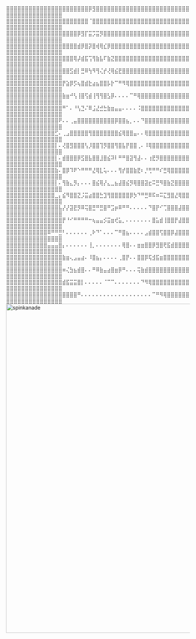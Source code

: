 ⣿⣿⣿⣿⣿⣿⣿⣿⣿⣿⣿⣿⣿⣿⣿⣿⣿⣿⣿⣿⣿⣿⡿⣻⣿⣿⣿⣿⣿⣿⣿⣿⣿⣿⣿⣿⣿⣿⣿⣿⣿⣿⣿⣿⣿⣿⣿⣿⣿⣿⣿⣿⣿⣿⣿⣿⣿⣿⣿⣿⣿⣿⣿⣿
⣿⣿⣿⣿⣿⣿⣿⣿⣿⣿⣿⣿⣿⣿⣿⣿⣿⣿⣿⣿⣿⣿⠈⣿⣿⣿⣿⣿⣿⣿⣿⣿⣿⣿⣿⣿⣿⣿⣿⣿⣿⣿⣿⣿⣿⣿⣿⣿⣿⣿⣿⣿⣿⣿⣿⣿⣿⣿⣿⣿⣿⣿⣿⣿
⣿⣿⣿⣿⣿⣿⣿⣿⣿⣿⣿⣿⣿⣿⣿⣿⣿⣿⣿⡿⣻⡏⣭⡩⣭⡻⣿⣿⣿⣿⣿⣿⣿⣿⣿⣿⣿⣿⣿⣿⣿⣿⣿⣿⣿⣿⣿⣿⣿⣿⣿⣿⣿⣿⣿⣿⣿⣿⣿⣿⣿⣿⣿⣿
⣿⣿⣿⣿⣿⣿⣿⣿⣿⣿⣿⣿⣿⣿⣿⣿⣿⣿⣿⣾⡿⣿⡽⣿⢾⢿⣎⡿⣿⣿⣿⣿⣿⣿⣿⣿⣿⣿⣿⣿⣿⣿⣿⣿⣿⣿⣿⣿⣿⣿⣿⣿⣿⣿⣿⣿⣿⣿⣿⣿⣿⣿⣿⣿
⣿⣿⣿⣿⣿⣿⣿⣿⣿⣿⣿⣿⣿⣿⣿⣿⣿⣿⢿⡼⣾⣯⢩⢻⣷⣧⠏⣷⣝⣿⣿⣿⣿⣿⣿⣿⣿⣿⣿⣿⣿⣿⣿⣿⣿⣿⣿⣿⣿⣿⣿⣿⣿⣿⣿⣿⣿⣿⣿⣿⣿⣿⣿⣿
⣿⣿⣿⣿⣿⣿⣿⣿⣿⣿⣿⣿⣿⣿⣿⣿⣿⣫⣾⡇⣛⠿⢳⠻⢻⢌⡞⢜⢿⣮⣟⣿⣿⣿⣿⣿⣿⣿⣿⣿⣿⣿⣿⣿⣿⣿⣿⣿⣿⣿⣿⣿⣿⣿⣿⣿⣿⣿⣿⣿⣿⣿⣿⣿
⣿⣿⣿⣿⣿⣿⣿⣿⣿⣿⣿⣿⣿⣿⣿⡟⣵⡿⡫⢦⣿⣾⣗⣴⣦⣿⣿⡧⡗⠉⠛⠻⢿⣿⣿⣿⣿⣿⣿⣿⣿⣿⣿⣿⣿⣿⣿⣿⣿⣿⣿⣿⣿⣿⣿⣿⣿⣿⣿⣿⣿⣿⣿⣿
⣿⣿⣿⣿⣿⣿⣿⣿⣿⣿⣿⣿⣿⣿⣿⣷⣶⠚⢣⢸⣿⢫⣾⢸⢻⢻⣿⣣⡿⠄⠄⠄⠄⠉⠛⢿⣿⣿⣿⣿⣿⣿⣿⣿⣿⣿⣿⣿⣿⣿⣿⣿⣿⣿⣿⣿⣿⣿⣿⣿⣿⣿⣿⣿
⣿⣿⣿⣿⣿⣿⣿⣿⣿⣿⣿⣿⣿⣿⣿⠛⠁⠄⠘⢣⣙⠌⠿⣨⣜⣚⣓⣷⣶⣤⣤⠄⠄⠄⠄⠨⣿⣿⣿⣿⣿⣿⣿⣿⣿⣿⣿⣿⣿⣿⣿⣿⣿⣿⣿⣿⣿⣿⣿⣿⣿⣿⣿⣿
⣿⣿⣿⣿⣿⣿⣿⣿⣿⣿⣿⣿⣿⣿⠟⠄⠄⢀⣤⣿⣿⣿⣿⣿⣿⣿⣿⣿⣿⡿⣿⣿⣦⡀⠄⠄⠙⣿⣿⣿⣿⣿⣿⣿⣿⣿⣿⣿⣿⣿⣿⣿⣿⣿⣿⣿⣿⣿⣿⣿⣿⣿⣿⣿
⣿⣿⣿⣿⣿⣿⣿⣿⣿⣿⣿⣿⣿⣋⠄⢀⣠⣿⣿⣿⣿⣿⢻⣿⣿⣿⣿⣿⣿⣿⣮⢿⣿⣿⣤⠄⠄⢿⣿⣿⣿⣿⣿⣿⣿⣿⣿⣿⣿⣿⣿⣿⣿⣿⣿⣿⣿⣿⣿⣿⣿⣿⣿⣿
⣿⣿⣿⣿⣿⣿⣿⣿⣿⣿⣿⣿⣿⡇⠄⢜⣿⣻⣿⣿⣿⢣⡸⣿⣿⢹⡻⣿⣿⢻⣿⣧⡟⣿⣿⢀⠄⠸⢿⣿⣿⣿⣿⣿⣿⣿⣿⣿⣿⣿⣿⣿⣿⣿⣿⣿⣿⣿⣿⣿⣿⣿⣿⣿
⣿⣿⣿⣿⣿⣿⣿⣿⣿⣿⣿⣿⣿⡇⠄⣾⣿⣿⣿⡿⣫⣿⣧⣿⣿⣸⣿⣮⠽⠇⠛⠛⣿⣽⢻⣼⠄⠄⢰⣟⡻⣿⣿⣿⣿⣿⣿⣿⣿⣿⣿⣿⣿⣿⣿⣿⣿⣿⣿⣿⣿⣿⣿⣿
⣿⣿⣿⣿⣿⣿⣿⣿⣿⣿⣿⣿⣿⣷⠄⣿⡿⠹⠟⠑⠛⠛⠛⣜⢿⣇⢥⠄⠄⠄⢻⡞⣿⣿⣷⣟⠆⡘⢛⠛⠛⠎⣛⢿⣿⣿⣿⣿⣿⣿⣿⣿⣿⣿⣿⣿⣿⣿⣿⣿⣿⣿⣿⣿
⣿⣿⣿⣿⣿⣿⣿⣿⣿⣿⣿⣿⣿⡇⠄⢻⣷⣄⡻⡄⠄⠄⠄⣿⣮⢿⡜⣄⣀⣦⣼⣿⣮⡻⢿⣿⣿⣽⣖⠭⣛⠻⣿⣷⣝⣿⣿⣿⣿⣿⣿⣿⣿⣿⣿⣿⣿⣿⣿⣿⣿⣿⣿⣿
⣿⣿⣿⣿⣿⣿⣿⣿⣿⣿⣿⣿⣿⣀⡄⣮⠻⣿⣿⣝⡨⣭⣴⣿⣿⣓⣹⢻⣿⣿⣿⣿⣿⡿⡳⠙⠛⣛⠿⠯⠶⠭⣍⣻⣿⣜⢿⣿⣿⣿⣿⣿⣿⣿⣿⣿⣿⣿⣿⣿⣿⣿⣿⣿
⣿⣿⣿⣿⣿⣿⣿⣿⣿⣿⣿⣿⣿⣿⣧⡜⡜⣽⣟⡻⠿⢭⣿⣛⠛⣛⣿⠛⣩⡶⠿⠛⠛⠄⠄⠄⠄⠄⠙⣿⡟⠊⢉⣿⣿⣿⣼⣿⣿⣿⣿⣿⣿⣿⣿⣿⣿⣿⣿⣿⣿⣿⣿⣿
⣿⣿⣿⣿⣿⣿⣿⣿⣿⣿⣿⣿⣿⣿⣿⡟⠘⠊⠛⠛⠛⠛⠒⢦⣤⣤⡪⣭⣶⢞⣥⡀⠄⠄⠄⠄⠄⠄⠄⣿⣥⣾⢸⣿⣿⡟⣼⣿⣿⣿⣿⣿⣿⣿⣿⣿⣿⣿⣿⣿⣿⣿⣿⣿
⣿⣿⣿⣿⣿⣿⣿⣿⣿⣿⣿⠿⠛⠛⣛⠃⠄⠄⠄⠄⠄⠄⢀⠗⠙⠁⠄⠄⠄⠉⠛⣿⣦⠄⠄⠄⠄⣠⣾⣿⣿⢫⣿⣿⡿⣼⣿⣿⣿⣿⣿⣿⣿⣿⣿⣿⣿⣿⣿⣿⣿⣿⣿⣿
⣿⣿⣿⣿⣿⣿⣿⣿⣿⣿⣿⣤⣤⣤⣿⡄⠄⠄⠄⠄⠄⠄⢸⡀⠄⠄⠄⠄⠄⠄⠄⢿⣿⠄⠄⣶⣶⣿⣿⡿⣻⣿⢟⣯⣾⣿⣿⣿⣿⣿⣿⣿⣿⣿⣿⣿⣿⣿⣿⣿⣿⣿⣿⣿
⣿⣿⣿⣿⣿⣿⣿⣿⣿⣿⣿⣿⣿⣿⣿⣷⣶⢄⣠⣤⣴⠄⠸⣿⣦⡄⠄⠄⠄⠄⢀⣿⡟⠄⠄⣿⣿⡿⢯⣺⣯⣶⣿⣿⣿⣿⣿⣿⣿⣿⣿⣿⣿⣿⣿⣿⣿⣿⣿⣿⣿⣿⣿⣿
⣿⣿⣿⣿⣿⣿⣿⣿⣿⣿⣿⣿⣿⣿⣿⠶⢌⣳⣦⣾⣿⠄⠄⠛⠿⣷⣤⣴⣿⣶⡿⠛⠄⠄⠄⢭⣷⣾⣿⣿⣿⣿⣿⣿⣿⣿⣿⣿⣿⣿⣿⣿⣿⣿⣿⣿⣿⣿⣿⣿⣿⣿⣿⣿
⣿⣿⣿⣿⣿⣿⣿⣿⣿⣿⣿⣿⣿⣿⣿⣾⣯⣭⣭⣿⡇⠄⠄⠄⠄⠄⠈⠉⠉⠄⠄⠄⠄⠄⠄⠄⠙⠻⢿⣿⣿⣿⣿⣿⣿⣿⣿⣿⣿⣿⣿⣿⣿⣿⣿⣿⣿⣿⣿⣿⣿⣿⣿⣿
⣿⣿⣿⣿⣿⣿⣿⣿⣿⣿⣿⣿⣿⣿⣿⣿⣿⣿⣿⠛⠄⠄⠄⠄⠄⠄⠄⠄⠄⠄⠄⠄⠄⠄⠄⠄⠄⠄⠄⠉⠛⠻⢿⣿⣿⣿⣿⣿⣿⣿⣿⣿⣿⣿⣿⣿⣿⣿⣿⣿⣿⣿⣿⣿
<img src="https://cdn.discordapp.com/attachments/1296445891023994934/1407581778822303826/SPINWEEE.gif?ex=68d0d02f&is=68cf7eaf&hm=f88714f027af025c6ba7761952880da64693c6aba100d82468f76018850b15db&" alt="spinkanade" width="900" height="900"> </img>